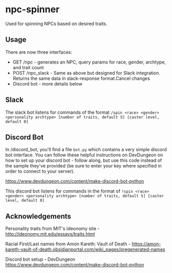 # npc-spinner
Used for spinning NPCs based on desired traits.  

## Usage 
There are now three interfaces:
 * GET /npc - generates an NPC, query params for race, gender, archtype, and trait count
 * POST /npc_slack - Same as above but designed for Slack integration.  Returns the same data in slack-response format.Cancel changes
 * Discord bot - more details below
 
## Slack
The slack bot listens for commands of the format `/spin <race> <gender> <personality archtype> [number of traits, default 5] [caster level, default 0]`

## Discord Bot
In /discord_bot, you'll find a file `bot.py` which contains a very simple discord bot interface.  You can follow these helpful instructions on DevDungeon on how to set up your discord bot - follow along, but use this code instead of the sample they've provided (be sure to enter your key where specified in order to connect to your server).  

https://www.devdungeon.com/content/make-discord-bot-python

This discord bot listens for commands in the format of `!spin <race> <gender> <personality archtype> [number of traits, default 5] [caster level, default 0]`

 
## Acknowledgements
Personality traits from MIT's Ideonomy site - http://ideonomy.mit.edu/essays/traits.html

Racial First/Last names from Amon Kareth: Vault of Death - https://amon-kareth-vault-of-death.obsidianportal.com/wiki_pages/pregenerated-names

Discord bot setup - DevDungeon https://www.devdungeon.com/content/make-discord-bot-python
 
